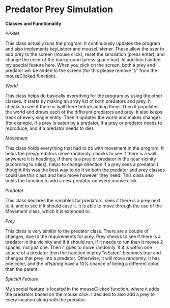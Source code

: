 # Predator Prey Simulation

**Classes and Functionality** 

_PPSIM_

This class actually runs the program. It continuously updates the program and also implements keyListner and mouseListener. These allow the user to add prey to the screen (mouse click), reset the simulation (press enter), and change the color of the background (press space bar). In addition I added my special feature here. When you click on the screen, both a prey and predator will be added to the screen (for this please remove '//' from the mouseClicked function). 

_World_

This class helps do basically everything for the program by using the other classes. It starts by making an array list of both predators and prey. It checks to see if there is wall there before adding them. Then it populates the world and draws each of the different predators and prey. It also keeps track of every single entity. Then it updates the world and makes changes (for example, if a prey is eaten by a predator, if a prey or predator needs to reproduce, and if a predator needs to die). 

_Movement_

This class holds everything that had to do with movement in the program. It helps the prey/predators move randomly, checks to see if there is a wall anywhere it is headings, if there is a prey or predator in the near vicinity (according to rules), helps to change direction if a prey sees a predator. I thought this was the best way to do it so both the predator and prey classes could use this class and help move however they need. This class also holds the function to add a new predator on every mouse click.

_Predator_

This class declares the variables for predators, sees if there is a prey next to it, and to see if it should case it. It is able to move through the use of the Movement class, which it is extended to.

_Prey_

This class is very similar to the predator class. There are a couple of changes, due to the requirements for prey. Prey checks to see if there is a predator in the vicinity and if it should run, if it needs to run then it moves 2 spaces, not just one. Then it goes to move randomly. If it is within one square of a predator then the function in prey "isEaten" becomes true and changes that prey into a predator. Otherwise, it will move randomly. It has one color, and the offspring have a 10% chance of being a different color than the parent.

_Special Feature_

My special feature is located in the mouseClicked function, where it adds the predators based on the mouse click. I decided to also add a prey to every location along with the predator.
